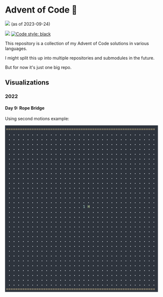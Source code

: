 # Advent of Code :christmas_tree:

![](https://img.shields.io/badge/total%20stars-134-yellow) (as of 2023-09-24)

![](https://img.shields.io/github/repo-size/lbreede/advent-of-code?logo=GitHub)
[![Code style: black](https://img.shields.io/badge/code%20style-black-000000.svg)](https://github.com/psf/black)


This repository is a collection of my Advent of Code solutions in various languages.

I might split this up into multiple repositories and submodules in the future.

But for now it's just one big repo.

## Visualizations

### 2022

#### Day 9: Rope Bridge

Using second motions example:

![Visualization of 2022 Day 9 (Part 2)](https://raw.githubusercontent.com/lbreede/advent-of-code/main/python/2022/day/9/rope_bridge_example2.gif)
